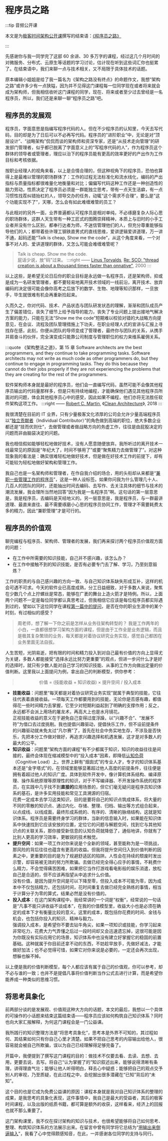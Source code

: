 # 程序员之路

:::tip 音频公开课

本文是为[极客时间架构公开课](https://time.geekbang.org/opencourse/intro/100064201)撰写的结束语：[《程序员之路》](https://time.geekbang.org/column/article/369228)

:::

先感谢你与我一同学完了这部 60 余讲、30 多万字的课程，经过这几个月时间的对微服务、分布式、云原生等话题的学习讨论，估计现在听到这些词汇你也挺累了。在结束语中，我们来聊一点与技术相关，又不局限于具体技术的话题。

原本编辑小姐姐是给了我一篇名为《架构之路没有终点》的命题作文，我想“架构之路”或许多少有一点狭隘，因为并不见得这门课程每一位同学现在或者将来就会成为架构师，但我相信收听这门课程的同学，现在、将来或者至少过去曾经是一名程序员，所以，我们还是来聊一聊“程序员之路”吧。

## 程序员的发展观

程序员，字面意思是指编写程序代码的人。但在不少程序员的认知里，今天去写代码，目的却是为了日后可以不必再写代码。程序员的”进阶职业“中，无论是对“顶层设计”、“战略架构”侃侃而谈的架构师和资深专家，还是“从技术走向管理”的研发部门管理者，似乎都已脱离了字面意义上的“写程序代码的人”，作为程序员这个群体的领导者或管理者，理应以治下的程序员能有更高的效率更好的产出作为工作目标和考核依据。

按职业经理人的视角来看，以上是合情合理的，但这种视角下的程序员，恐怕也算得上是最难以管理的职场群体了：工作的过程无法标准化和流水线化，编码的产出指标与质量指标都很难量化地衡量和对比；偏偏写代码这种工作还是一种创造性的脑力劳动，性质决定了程序员必须是一群能独立思考，带有一点天生洁癖，有一点习惯性找茬纠错抬杠的人，领导交办的任务，动辄“这个需求不合理”，要么是"这个功能实现不了”，天哪，怎么会有如此难缠难管的员工？

与此相对的另外一面，业界普遍都认可程序员是相对单纯，不必琢磨复杂人际心思的职场群体，这群人天生带有一种工匠式的图腾崇拜精神，本质上与旧时的小手工业者并没有什么区别，都奉行达者为师，不迷信管理他们的人，但充分尊重能够指导他们的人；都带着些许理工钢铁直男式的直线思维，爱讲逻辑爱讲道理，万一讲不通，起码还能“Talk is cheap, Show me the code”，从这个角度来看，一个对事不对人的、爱讲道理的群体，又怎么可能会难缠难管呢？

> Talk is cheap. Show me the code.<br/>
> 屁话少说，放"码"过来。
> :::right
> —— [Linus Torvalds](https://en.wikipedia.org/wiki/Linus_Torvalds), [Re: SCO: "thread creation is about a thousand times faster than onnative"](https://lkml.org/lkml/2000/8/25/132), 2000
> :::

以上这些，是希望无论日后你的职业目标是永远做一名程序员，还是架构师，抑或是成为一名研发管理者，都不要轻易地离开技术领域的一线前沿，离开技术、放弃编码的决定很可能会像你高考之后放下的数学、生物、地理等知识那样，一旦放手，毕生就很难有机会再重新捡起来。

久而久之，你对代码、技术、产品状态与团队研发状态的理解，渐渐和团队成员产生了偏差错位，丧失了细节上给予指导的能力，丧失了专业问题上提出接地气解决方案的能力，只能在无法“Show me the code”短期难以校验对错的大战略方向提意见，在会议、流程及团队管理措施上下功夫，在职业经理人式的宣讲与汇报上寻找存在感，此刻，你便从团队的导师变成了管理者，最终你与团队的关系，从携手并肩奋斗的伙伴，完全演变成只能靠公司制度与管理职位的权力来维系雇佣关系。

:::quote 《架构整洁之道》，第 15 章
Software architects are the best programmers, and they continue to take programming tasks. Software architects may not write as much code as other programmers do, but they continue to engage in programming tasks. They do this because they cannot do their jobs properly if they are not experiencing the problems that they are creating for the rest of the programmers.

软件架构师本身就是最好的程序员，他们会一直编写代码，虽然可能不会像其他程序员输出的代码量那样多，但是只有持续地编程，才能确保他们遇见其他程序员所面对的问题，体会其他程序员心中的感受，因此如果不编程，他们亦将无法胜任软件架构这项工作。
:::right
—— [Robert C. Martin](https://en.wikipedia.org/wiki/Robert_C._Martin), 《[Clean Architecture](https://book.douban.com/subject/30333919/)》, 2018
:::

我很清楚在目前的 IT 业界，只有少量极客文化浓厚的公司会允许少量高端程序员以“[独立贡献者](https://www.indeed.com/career-advice/finding-a-job/what-is-an-individual-contributor)（Individual Contributor）”的角色做到高端的职位，绝大多数企业都还是“技而优则仕”，去做管理或者做战略方向的务虚工作，往往是由屁股决定的问题而非由脑袋决定的问题。

我也相信假如能够轻松地做好技术，没有人愿意随便放弃。我所听过的离开技术一线最常见的原因是“年纪大了，时间不够用了”或要“聚焦精力去做管理了”。对这种现象我的看法是：确实很难轻松地做好技术，但是做在好技术工作的前提下，却有可能较为轻松地做好架构和管理工作。

我自己也是一名架构师和管理者，在作自我介绍的场合，用的头衔却从来都是“[兼职一些管理工作的程序员](https://time.geekbang.org/opencourse/detail/100067401)”，这是一种人设标签。如果你问我为什么管理几十人、几百人的团队的同时，还能抽出时间去编码、去写作、去关注具体的细节与技术的潮流发展，我会理所当然地回答“因为我是一名程序员”啊。这句话的第一层意思是，我是程序员，去编码是天经地义的。另一层意思是，我是程序员，与一群最讲道理、最直来直往、最不需要琢磨小心思的程序员协同工作，管理才不需要耗费太多的精力，因此“兼职管理”才是可行的。

## 程序员的价值观

聊完编程与程序员、架构师、管理者的发展，我们再来探讨两个程序员价值观方面的问题：

- 在工作中所需要的知识技能，自己并不感兴趣，该怎么办？
- 在工作中接触不到的知识技能，是否有必要专门去了解、学习，乃至刻意锻炼？

工作的职责的与自己感兴趣的方向一致、与自己知识体系缺失形成互补，这样的机会可遇不可求。今天的软件业已高度成熟，分工日益细致，对于多数人来说，聚焦在少数几个点上拧螺丝是常态，能够在广袤的舞台上造火箭才是特例。所以，上面两个问题不一定是每位同学都认真思考过，但我相信它应该是每位程序员都实际遇到过的，譬如以下这位同学在课程[第一篇中的提问](https://time.geekbang.org/column/article/309727)，是否在你的职业生涯中的某个时刻，有过相似的感受？

> 周老师，想了解一下你之前是怎样从业务往架构转型的？
> 我是工作两年的小白，一直都很想学习架构方面的课程，但是由于工作全是业务逻辑，而且是极其复杂繁琐的业务，每天都是对着协议研究业务实现，感觉自己都困在业务里面无法自拔。

人生苦短，光阴易逝，把有限的时间和精力投入到对自己最有价值的方向上显得尤为关键，多数人都能接受“选择永远比努力更重要”的观点，但进一步问什么才是好的选择时，就只有少数人能对自己学习的知识技能、从事的工作方向做出定量的价值判断。这里我以上面提问为例，拿出自己的判断模型，供你参考：

> <center>价值 = (技能收益 + 知识收益) × 提升空间 / 投入成本</center>

- **技能收益**：问题里“每天都是对着协议研究业务实现”就属于典型的技能，它往往代表着直接收益。一项每天工作都要用到的技能，无论你是否感有趣，都值得花一些时间精力去掌握，它至少对短期利益起到了明确的支撑作用；反之，永远都不会派上用场的屠龙术，再高大上也是水月镜花。<br/>正视技能收益的意义在于避免自己变得过度浮躁，以“兴趣不合”、“发展不符”为借口去过度挑剔。我也提倡兴趣驱动，提倡快乐工作，但不设前提条件的兴趣驱动就未免太过“凡尔赛”了，首先在社会中务实地生存，不涉及是否快乐，先把本分工作做对做好，再追求兴趣选择和机遇发展，这才是对多数人的最大的公平。
- **知识收益**：问题里“架构方面的课程”有不少都属于知识，知识的收益往往是间接的，最终会体现在缩减模型中的“投入成本”因素，即降低[认知负荷](https://en.wikipedia.org/wiki/Cognitive_load)（Cognitive Load）上。世界上鲜有“烟囱式”的专业人才，专才的知识体系基本还是“金字塔式”的，在领域里能够显著超过他人高度的前提条件，往往便是拥有着超过他人的知识广度。具体到软件开发中，像计算机体系结构、编译原理、操作系统原理等原理性的知识，对于不写编译器、不开发操作系统的程序员，在实践中几乎找不到**直接的**应用场景的，但它们毫无疑问是程序员知识体系的基石，是许多实用技能和常见工具溯源的归宿。<br/>花费一定成本去学习这类知识，目的是要将自己的知识点筑成体系，将大量的不同的零散的知识点、通过内化、存储、整理、归档、输出等方式组合起来，以点成线、以线成面，最终形成系统的、有序的、清晰的脉络结构，这就是知识体系。程序员是需要终身学习的群体，当新的信息输入时，如果能在知识体系中快速找到它应该安放的位置，定位它的问题与解题空间，找到它与其他知识点的关联关系，那你接受新信息的认知负荷就降低了，通俗地讲，你就有了比别人更高的学习效率，更敏锐的技术触觉。
- **提升空间**：如果一项工作对你来说是个全新的领域，甚至能称为是一项挑战，那风险的背后往往也蕴含有更高的收益。但我将提升空间归入到价值判断的因素之中，更重要的目的是为了规避舒适区的陷阱。人性会在持续的颓废时发出示警，却容易被无效的努力所欺骗。去做已经完全得心应手的事情，不耗费什么精力，不会觉得痛苦困难，如果把它当作打游戏看电影般的娱乐消遣，放松自己是合适的，但不应该再指望从中追求什么价值。<br/>没有价值，是因为提升空间是可以下降至零，但投入成本不可能为零，因为成本中不仅包括精力，还包括时间，花时间重复去做已经完全熟练的事情，相当于计算分子为零的算式，结果必然是没有价值的。
- **投入成本**：在这门架构课程中，我经常讲的一个词是“权衡”，经常说的一句话是“凡事不能只讲收益不谈成本”，在我的价值模型里，收益大小也是必须在确定的成本下才有衡量比较的意义。这里的成本，既包括你花费的时间、金钱与机会，也包括你投入的知识、精神与毅力。<br/>强调投入成本，是希望你不要去钻牛角尖，如果一项知识或技能，你学习起来非常吃力，花费大力气弄懂之后过一段时间却又会迅速遗忘掉，这很可能是因为你既没有实际应用它的场景，知识体系中也没有建立好掌握它的稳固的前置基础。这种就属于你目前还拿不动的东西，不妨趁早放手，先做好减法，才能做好加法；也不必觉得可惜，如果它对你来说是必要的，一定还会再次出现，想躲也躲不掉。

以上便是我的价值判断模型，每个人都应该有属于自己的价值观，你可以参考，却不必与谁的一致；也并不是提倡凡事将价值判断当作公式去进行计算，而是希望你能养成一种类似的思维习惯。

## 将思考具象化

前两部分谈的是发展观、价值观这种大方向的话题，本文的最后，我想以一个具体的可操作的小话题来结束这篇结束语——程序员应该如何构筑自己知识体系？同时也向大家汇报解释，为何这门课程会是一门公益课。

我所践行的知识整理方法是“将思考具象化”，思考本是外界不可知的，其过程如何、其结果如何只有你自己心里才清楚。如果不把自己思考的内容输出给他人，很容易就会被自己所欺骗，误以为自己已经理解得足够完备了。

开篇中，我便提到了撰写这门课程的目的：做技术不仅要去看、去读、去想、去用，更要去说、去写。将自己“认为掌握了的”知识叙述出来，能够说得清晰有条理，讲得理直气壮；能够让他人听得明白，释去心中疑惑；能够把自己的观点交予别人的审视，乃至质疑，在此过程之中，会挖掘出很多潜藏在“已知”背后的“未知”。

这个目的也是它成为免费公益课的原因：课程本身就是我对自己知识体系的整理的成果，是我思考的具象化表现，这件事情中，我自己是最大的受益者，其后的极客时间课程，以及出版的纸质书籍，都可算是额外的收获，这样看来，经济上的回报也就不那么重要了。

这门架构课里，我不仅在探讨架构的知识与技术，也很希望能够将自己如何思考、整理、构筑知识体系的方法展示出来。在留言中曾有同学将它总结为“[用输出来倒逼输入](https://time.geekbang.org/column/article/343345)”，我看了心中觉得颇感知音，在此，一并感谢各位同学的支持与同行。
